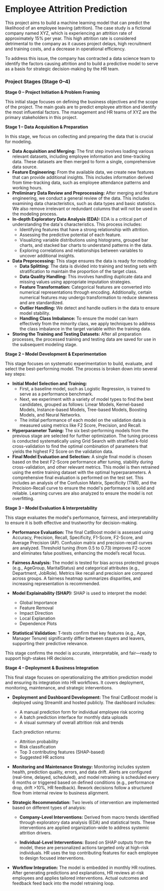 # **Employee Attrition Prediction**

This project aims to build a machine learning model that can predict the likelihood of an employee leaving (attrition). The case study is a fictional company named XYZ, which is experiencing an attrition rate of approximately 15% per year. This high attrition rate is considered detrimental to the company as it causes project delays, high recruitment and training costs, and a decrease in operational efficiency.

To address this issue, the company has contracted a data science team to identify the factors causing attrition and to build a predictive model to serve as a basis for strategic decision-making by the HR team.

### **Project Stages (Stage 0–4)**

**Stage 0 – Project Initiation & Problem Framing**

This initial stage focuses on defining the business objectives and the scope of the project. The main goals are to predict employee attrition and identify the most influential factors. The management and HR teams of XYZ are the primary stakeholders in this project.

**Stage 1 – Data Acquisition & Preparation**

In this stage, we focus on collecting and preparing the data that is crucial for modeling.

* **Data Acquisition and Merging:** The first step involves loading various relevant datasets, including employee information and time-tracking data. These datasets are then merged to form a single, comprehensive data source.
* **Feature Engineering:** From the available data, we create new features that can provide additional insights. This includes information derived from time-tracking data, such as employee attendance patterns and working hours.
* **Preliminary Data Review and Preprocessing:** After merging and feature engineering, we conduct a general review of the data. This includes examining data characteristics, such as data types and basic statistics. We also remove irrelevant or redundant columns that will not be used in the modeling process.
* **In-depth Exploratory Data Analysis (EDA):** EDA is a critical part of understanding the data's characteristics. This process includes:
    * Identifying features that have a strong relationship with attrition.
    * Assessing the predictive potential of each feature.
    * Visualizing variable distributions using histograms, grouped bar charts, and stacked bar charts to understand patterns in the data.
    * Exploring correlations and relationships between variables to uncover additional insights.
* **Data Preprocessing:** This stage ensures the data is ready for modeling:
    * **Data Splitting:** The data is divided into training and testing sets with stratification to maintain the proportion of the target class.
    * **Data Quality Handling:** This involves handling duplicate data and missing values using appropriate imputation strategies.
    * **Feature Transformation:** Categorical features are converted into numerical representations through encoding. Additionally, certain numerical features may undergo transformation to reduce skewness and are standardized.
    * **Outlier Handling:** We detect and handle outliers in the data to ensure model stability.
    * **Handling Class Imbalance:** To ensure the model can learn effectively from the minority class, we apply techniques to address the class imbalance in the target variable within the training data.
* **Storing the Training and Testing Datasets:** After all preparation processes, the processed training and testing data are saved for use in the subsequent modeling stage.

**Stage 2 – Model Development & Experimentation**

This stage focuses on systematic experimentation to build, evaluate, and select the best-performing model. The process is broken down into several key steps:

* **Initial Model Selection and Training:**
    * First, a baseline model, such as Logistic Regression, is trained to serve as a performance benchmark.
    * Next, we experiment with a variety of model types to find the best candidates, grouped as follows: Linear Models, Kernel-based Models, Instance-based Models, Tree-based Models, Boosting Models, and Neural Networks.
    * The initial performance of each model on the validation data is measured using metrics like F2 Score, Precision, and Recall. 
* **Hyperparameter Tuning:** The six best-performing models from the previous stage are selected for further optimization. The tuning process is conducted systematically using Grid Search with stratified k-fold cross-validation to find the optimal combination of parameters that yields the highest F2 Score on the validation data.
* **Final Model Evaluation and Selection:** A single final model is chosen based on the best F2-Score performance after tuning, stability during cross-validation, and other relevant metrics. This model is then retrained using the entire training dataset with the optimal hyperparameters. A comprehensive final evaluation is performed on the test set. This includes an analysis of the Confusion Matrix, Specificity (TNR), and the Precision-Recall curve to ensure the model's performance is solid and reliable. Learning curves are also analyzed to ensure the model is not overfitting.

**Stage 3 – Model Evaluation & Interpretability**

This stage evaluates the model's performance, fairness, and interpretability to ensure it is both effective and trustworthy for decision-making.

* **Performance Evaluation:**
  The final CatBoost model is assessed using Accuracy, Precision, Recall, Specificity, F1-Score, F2-Score, and Average Precision (AP). Confusion matrix and precision-recall curves are analyzed. Threshold tuning (from 0.5 to 0.73) improves F2-score and eliminates false positives, enhancing the model’s recall focus.

* **Fairness Analysis:**
  The model is tested for bias across protected groups (e.g., AgeGroup, MaritalStatus) and categorical attributes (e.g., Department, JobRole). Metrics like recall and precision are compared across groups. A fairness heatmap summarizes disparities, and increasing representation is recommended.

* **Model Explainability (SHAP):**
  SHAP is used to interpret the model:
  * Global Importance
  * Feature Removal
  * Impact Direction
  * Local Explanation
  * Dependence Plots

* **Statistical Validation:**
  T-tests confirm that key features (e.g., Age, Manager Tenure) significantly differ between stayers and leavers, supporting their predictive relevance.

This stage confirms the model is accurate, interpretable, and fair—ready to support high-stakes HR decisions.

**Stage 4 – Deployment & Business Integration**

This final stage focuses on operationalizing the attrition prediction model and ensuring its integration into HR workflows. It covers deployment, monitoring, maintenance, and strategic interventions.

* **Deployment and Dashboard Development:**
  The final CatBoost model is deployed using Streamlit and hosted publicly. The dashboard includes:

  * A manual prediction form for individual employee risk scoring
  * A batch prediction interface for monthly data uploads
  * A visual summary of overall attrition risk and trends

  Each prediction returns:

  * Attrition probability
  * Risk classification
  * Top 3 contributing features (SHAP-based)
  * Suggested HR actions

* **Monitoring and Maintenance Strategy:**
  Monitoring includes system health, prediction quality, errors, and data drift. Alerts are configured (real-time, delayed, scheduled), and model retraining is scheduled every 6 months or triggered based on defined conditions (e.g., performance drop, drift >10%, HR feedback). Rework decisions follow a structured flow from internal review to business alignment.

* **Strategic Recommendation:**
  Two levels of intervention are implemented based on different types of analysis:
    
    * **Company-Level Interventions:**
    Derived from macro trends identified through exploratory data analysis (EDA) and statistical tests. These interventions are applied organization-wide to address systemic attrition drivers.

    * **Individual-Level Interventions:**
    Based on SHAP outputs from the model, these are personalized actions targeted only at high-risk individuals. HR uses the top contributing features for each employee to design focused interventions.

* **Workflow Integration:**
    The model is embedded in monthly HR routines. After generating predictions and explanations, HR reviews at-risk employees and applies tailored interventions. Actual outcomes and feedback feed back into the model retraining loop.
